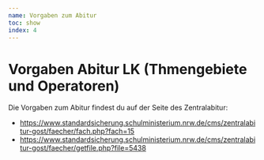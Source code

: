```yaml
---
name: Vorgaben zum Abitur
toc: show
index: 4
---
```

# Vorgaben Abitur LK (Thmengebiete und Operatoren)

Die Vorgaben zum Abitur findest du auf der Seite des Zentralabitur:
* https://www.standardsicherung.schulministerium.nrw.de/cms/zentralabitur-gost/faecher/fach.php?fach=15
* https://www.standardsicherung.schulministerium.nrw.de/cms/zentralabitur-gost/faecher/getfile.php?file=5438



